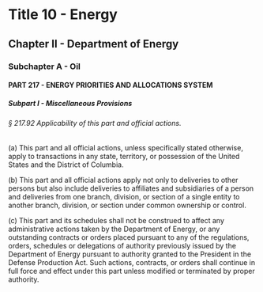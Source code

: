 
# Title 10 - Energy
## Chapter II - Department of Energy
### Subchapter A - Oil
#### PART 217 - ENERGY PRIORITIES AND ALLOCATIONS SYSTEM
##### Subpart I - Miscellaneous Provisions
###### § 217.92 Applicability of this part and official actions.

(a) This part and all official actions, unless specifically stated otherwise, apply to transactions in any state, territory, or possession of the United States and the District of Columbia.

(b) This part and all official actions apply not only to deliveries to other persons but also include deliveries to affiliates and subsidiaries of a person and deliveries from one branch, division, or section of a single entity to another branch, division, or section under common ownership or control.

(c) This part and its schedules shall not be construed to affect any administrative actions taken by the Department of Energy, or any outstanding contracts or orders placed pursuant to any of the regulations, orders, schedules or delegations of authority previously issued by the Department of Energy pursuant to authority granted to the President in the Defense Production Act. Such actions, contracts, or orders shall continue in full force and effect under this part unless modified or terminated by proper authority.
